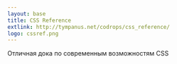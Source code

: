 ```yaml
---
layout: base
title: CSS Reference
extlink: http://tympanus.net/codrops/css_reference/
logo: cssref.png
---
```


Отличная дока по современным возможностям CSS
